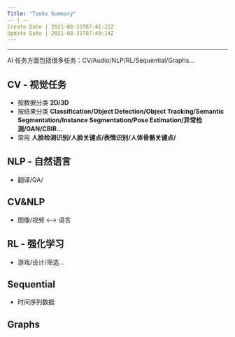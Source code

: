 ```yaml
---
Title: "Tasks Summary"
-- | --
Create Date | 2021-08-31T07:41:22Z
Update Date | 2021-08-31T07:49:14Z
---
```


----
AI 任务方面包括很多任务：CV/Audio/NLP/RL/Sequential/Graphs...


## CV - 视觉任务
- 按数据分类 **2D/3D**
- 按结果分类 **Classification/Object Detection/Object Tracking/Semantic Segmentation/Instance Segmentation/Pose Estimation/异常检测/GAN/CBIR...**
- 常用 **人脸检测识别/人脸关键点/表情识别/人体骨骼关键点/**

## NLP - 自然语言

- 翻译/QA/

## CV&NLP

- 图像/视频 <--> 语言

## RL - 强化学习

- 游戏/设计/筛选...

## Sequential
- 时间序列数据

## Graphs
